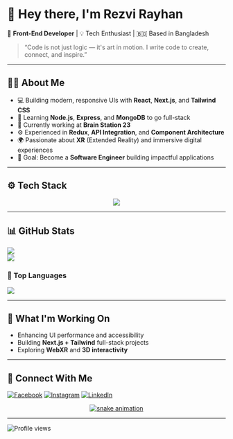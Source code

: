 # 👋 Hey there, I'm Rezvi Rayhan  

🚀 **Front-End Developer** | 💡 Tech Enthusiast | 🇧🇩 Based in Bangladesh  

> “Code is not just logic — it's art in motion. I write code to create, connect, and inspire.”  

---

## 👨‍💻 About Me  

- 💻 Building modern, responsive UIs with **React**, **Next.js**, and **Tailwind CSS**  
- 🧠 Learning **Node.js**, **Express**, and **MongoDB** to go full-stack  
- 🏢 Currently working at **Brain Station 23**  
- ⚙️ Experienced in **Redux**, **API Integration**, and **Component Architecture**  
- 🌍 Passionate about **XR** (Extended Reality) and immersive digital experiences  
- 🎯 Goal: Become a **Software Engineer** building impactful applications  

---

## ⚙️ Tech Stack  

<p align="center">
  <a href="https://github.com/rezvirayhan">
    <img src="https://skillicons.dev/icons?i=js,ts,react,nextjs,nodejs,express,mongodb,html,css,tailwind,redux,firebase,git,github,figma,vscode,postman,threejs,bootstrap,netlify,heroku" />
  </a>
</p>

---

## 📊 GitHub Stats  

![](https://github-readme-stats.vercel.app/api?username=rezvirayhan&theme=dark&hide_border=false&include_all_commits=true&count_private=true)  
![](https://github-readme-streak-stats.herokuapp.com/?user=rezvirayhan&theme=dark&hide_border=false)  

### 🧩 Top Languages  

![](https://github-readme-stats.vercel.app/api/top-langs/?username=rezvirayhan&layout=compact&theme=tokyonight)

---

## 🔭 What I'm Working On  

- Enhancing UI performance and accessibility  
- Building **Next.js + Tailwind** full-stack projects  
- Exploring **WebXR** and **3D interactivity**  

---

## 🤝 Connect With Me  

[![Facebook](https://img.shields.io/badge/Facebook-%231877F2.svg?logo=Facebook&logoColor=white)](https://www.facebook.com/devrezvirayhan) 
[![Instagram](https://img.shields.io/badge/Instagram-%23E4405F.svg?logo=Instagram&logoColor=white)](https://instagram.com/rezvirayhan2002) 
[![LinkedIn](https://img.shields.io/badge/LinkedIn-%230077B5.svg?logo=linkedin&logoColor=white)](https://linkedin.com/in/rezvirayhan)  

<p align="center">
  <a href="https://github.com/rezvirayhan">
    <img src="https://github.com/rezvirayhan/rezvirayhan/blob/output/github-contribution-grid-snake.svg" alt="snake animation" />
  </a>
</p>

---

![Profile views](https://visitcount.itsvg.in/api?id=rezvirayhan&icon=0&color=0)
